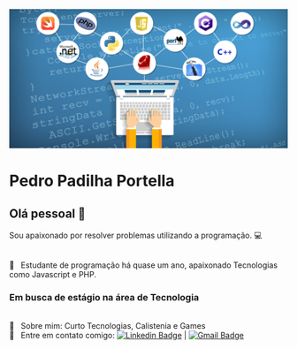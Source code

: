 <img width="auto" src="https://github.com/PedroPadilhaPortella/PedroPadilhaPortella/blob/master/codeWallpaper.png">

# Pedro Padilha Portella

## Olá pessoal 👋
Sou apaixonado por resolver problemas utilizando a programação. :computer:

 <br/> :purple_heart: &nbsp; Estudante de programação há quase um ano, apaixonado Tecnologias como Javascript e PHP. 
  ### Em busca de estágio na área de Tecnologia
 <br/> 💬  &nbsp; Sobre mim: Curto Tecnologias, Calistenia e Games
 <br/> :email: &nbsp; Entre em contato comigo: [![Linkedin Badge](https://img.shields.io/badge/-PedroPortella-blue?style=flat-square&logo=Linkedin&logoColor=white&link=https://www.linkedin.com/in/pedro-padilha-portella-02a67318a/)](https://www.linkedin.com/in/pedro-padilha-portella-02a67318a/) 
| 
[![Gmail Badge](https://img.shields.io/badge/-pedro.kadjin.sg@gmail.com-c14438?style=flat-square&logo=Gmail&logoColor=white&link=mailto:pedro.kadjin.sg@gmail.com)](mailto:pedro.kadjin.sg@gmail.com)
